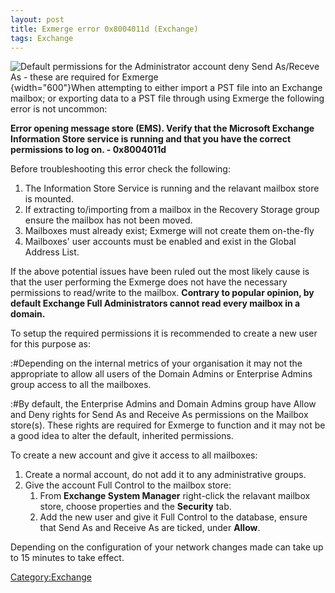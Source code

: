 ```yaml
---
layout: post 
title: Exmerge error 0x8004011d (Exchange)
tags: Exchange
---
```


![Default permissions for the Administrator account deny Send As/Receve
As - these are required for
Exmerge](Exmerge_error.JPG "fig:Default permissions for the Administrator account deny Send As/Receve As - these are required for Exmerge"){width="600"}When
attempting to either import a PST file into an Exchange mailbox; or
exporting data to a PST file through using Exmerge the following error
is not uncommon:

**Error opening message store (EMS). Verify that the Microsoft Exchange
Information Store service is running and that you have the correct
permissions to log on. - 0x8004011d**

Before troubleshooting this error check the following:

1.  The Information Store Service is running and the relavant mailbox
    store is mounted.
2.  If extracting to/importing from a mailbox in the Recovery Storage
    group ensure the mailbox has not been moved.
3.  Mailboxes must already exist; Exmerge will not create them
    on-the-fly
4.  Mailboxes\' user accounts must be enabled and exist in the Global
    Address List.

If the above potential issues have been ruled out the most likely cause
is that the user performing the Exmerge does not have the necessary
permissions to read/write to the mailbox. **Contrary to popular opinion,
by default Exchange Full Administrators cannot read every mailbox in a
domain.**

To setup the required permissions it is recommended to create a new user
for this purpose as:

:\#Depending on the internal metrics of your organisation it may not the
appropriate to allow all users of the Domain Admins or Enterprise Admins
group access to all the mailboxes.

:\#By default, the Enterprise Admins and Domain Admins group have Allow
and Deny rights for Send As and Receive As permissions on the Mailbox
store(s). These rights are required for Exmerge to function and it may
not be a good idea to alter the default, inherited permissions.

To create a new account and give it access to all mailboxes:

1.  Create a normal account, do not add it to any administrative groups.
2.  Give the account Full Control to the mailbox store:
    1.  From **Exchange System Manager** right-click the relavant
        mailbox store, choose properties and the **Security** tab.
    2.  Add the new user and give it Full Control to the database,
        ensure that Send As and Receive As are ticked, under **Allow**.

Depending on the configuration of your network changes made can take up
to 15 minutes to take effect.

[Category:Exchange](Category:Exchange "wikilink")
